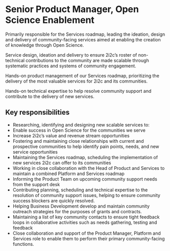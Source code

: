 ```{role} Senior Product Manager
```
# Senior Product Manager, Open Science Enablement

Primarily responsible for the Services roadmap, leading the ideation, design and delivery of community-facing services aimed at enabling the creation of knowledge through Open Science.

Service design, ideation and delivery to ensure 2i2c’s roster of non-technical contributions to the community are made scalable through systematic practices and systems of community engagement.

Hands-on product management of our Services roadmap, prioritizing the delivery of the most valuable services for 2i2c and its communities.

Hands-on technical expertise to help resolve community support and contribute to the delivery of new services.

## Key responsibilities

+ Researching, identifying and designing new scalable services to:
+ Enable success in Open Science for the communities we serve
+ Increase 2i2c’s value and revenue stream opportunities
+ Fostering and maintaining close relationships with current and prospective communities to help identify pain points, needs, and new service opportunities
+ Maintaining the Services roadmap, scheduling the implementation of new services 2i2c can offer to its communities
+ Working in close collaboration with the Head of Product and Services to maintain a combined Platform and Services roadmap
+ Informing the Product Team on upcoming community support needs from the support desk
+ Contributing planning, scheduling and technical expertise to the resolution of community support issues, helping to ensure community success blockers are quickly resolved.
+ Helping Business Development develop and maintain community outreach strategies for the purposes of grants and contracts.
+ Maintaining a list of key community contacts to ensure tight feedback loops in collaborative activities such as needs gathering, testing and feedback
+ Close collaboration and support of the Product Manager, Platform and Services role to enable them to perform their primary community-facing functions.
